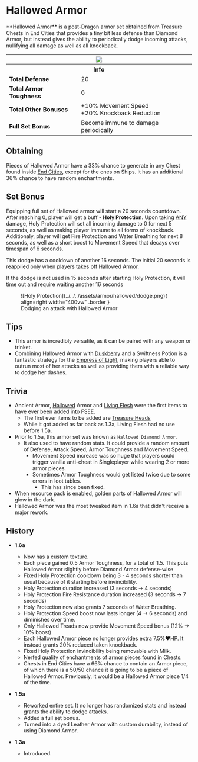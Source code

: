 # Hallowed Armor
<div class="result foka-infobox-grid" markdown>
<div markdown class="foka-infobox-text">
**Hallowed Armor** is a post-Dragon armor set obtained from Treasure Chests in End Cities that provides a tiny bit less defense than <i class="icon-minecraft icon-minecraft-diamond-chestplate"></i>Diamond Armor, but instead gives the ability to periodically dodge incoming attacks, nullifying all damage as well as all knockback.</div>
<div class="foka-infobox-table">
  <table id="foka-infobox--item" markdown>
	<tr>
		<th colspan="2" class="foka-infobox--top-image"><img src="../../../assets/armor/hallowed/full.png" style="height: auto;"></th>
	</tr>
	<tr>
		<th colspan="2">Info</th>
	</tr>
	<tr>
		<td><b>Total Defense</b></td>
		<td>20</td>
	</tr>
	<tr>
		<td><b>Total Armor Toughness</b></td>
		<td>6</td>
	</tr>
	<tr>
		<td><b>Total Other Bonuses</b></td>
		<td>
			+10% Movement Speed
			<br>
            +20% Knockback Reduction
		</td>
	</tr>
	<tr>
		<td><b>Full Set Bonus</b></td>
		<td>Become immune to damage periodically</td>
	</tr>
</table>
</div>
</div>

## Obtaining
Pieces of Hallowed Armor have a 33% chance to generate in any Chest found inside [End Cities](../../structures/end_city.md), except for the ones on Ships. It has an additional 36% chance to have random enchantments.

## Set Bonus

Equipping full set of Hallowed armor will start a 20 seconds countdown. After reaching 0, player will get a buff - **Holy Protection**. Upon taking <u>ANY</u> damage, Holy Protection will set all incoming damage to 0 for next 5 seconds, as well as making player immune to all forms of knockback. Additionaly, player will get Fire Protection and Water Breathing for next 8 seconds, as well as a short boost to Movement Speed that decays over timespan of 6 seconds.

This dodge has a cooldown of another 16 seconds. The initial 20 seconds is reapplied only when players takes off Hallowed Armor.

If the dodge is not used in 15 seconds after starting Holy Protection, it will time out and require waiting another 16 seconds

<figure markdown>
  ![Holy Protection](../../../assets/armor/hallowed/dodge.png){ align=right width="400vw" .border }
  <figcaption>Dodging an attack with Hallowed Armor</figcaption>
</figure>

## Tips

- This armor is incredibly versatile, as it can be paired with any weapon or trinket.
- Combining Hallowed Armor with [Duskberry](../trinkets/duskberry.md) and a Swiftness Potion is a fantastic strategy for the [Empress of Light](../../mobs/bosses/empress_of_light.md), making players able to outrun most of her attacks as well as providing them with a reliable way to dodge her dashes. 

## Trivia

- Ancient Armor, [Hallowed](hallowed_armor.md) Armor and [Living Flesh](../living_flesh.md) were the first items to have ever been added into FSEE.
    - The first ever items to be added are [Treasure Heads](../../mechanics/treasure_heads.md)
    - While it got added as far back as 1.3a, Living Flesh had no use before 1.5a.
- Prior to 1.5a, this armor set was known as `Hallowed Diamond Armor`.
    - It also used to have random stats. It could provide a random amount of Defense, Attack Speed, Armor Toughness and Movement Speed.
        - Movement Speed increase was so huge that players could trigger vanilla anti-cheat in Singleplayer while wearing 2 or more armor pieces.
        - Sometimes Armor Toughness would get listed twice due to some errors in loot tables. 
            - This has since been fixed.
- When resource pack is enabled, golden parts of Hallowed Armor will glow in the dark.
- Hallowed Armor was the most tweaked item in 1.6a that didn't receive a major rework.

## History
- **1.6a**
	- Now has a custom texture.
	- Each piece gained 0.5 Armor Toughness, for a total of 1.5. This puts Hallowed Armor slightly before Diamond Armor defense-wise
	- Fixed Holy Protection cooldown being 3 - 4 seconds shorter than usual because of it starting before invincibility.
	- Holy Protection duration increased (3 seconds -> 4 seconds)
	- Holy Protection Fire Resistance duration increased (3 seconds -> 7 seconds)
	- Holy Protection now also grants 7 seconds of Water Breathing.
	- Holy Protection Speed boost now lasts longer (4 -> 6 seconds) and diminishes over time.
	- Only Hallowed Treads now provide Movement Speed bonus (12% -> 10% boost)
	- Each Hallowed Armor piece no longer provides extra 7.5%:heart:HP. It instead grants 20% reduced taken knockback.
	- Fixed Holy Protection invincibility being removable with <i class="icon-minecraft icon-minecraft-milk-bucket"></i>Milk.
	- Nerfed quality of enchantments of armor pieces found in Chests.
	- Chests in End Cities have a 66% chance to contain an Armor piece, of which there is a 50/50 chance it is going to be a piece of Hallowed Armor. Previously, it would be a Hallowed Armor piece 1/4 of the time.

- **1.5a**
	- Reworked entire set. It no longer has randomized stats and instead grants the ability to dodge attacks.
	- Added a full set bonus.
	- Turned into a dyed Leather Armor with custom durability, instead of using Diamond Armor.

- **1.3a**
	- Introduced.
  